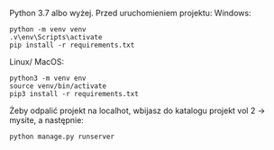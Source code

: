 Python 3.7 albo wyżej.
Przed uruchomieniem projektu:
Windows:
```
python -m venv venv
.v\env\Scripts\activate
pip install -r requirements.txt
```

Linux/ MacOS:
```
python3 -m venv env
source venv/bin/activate
pip3 install -r requirements.txt
```

Żeby odpalić projekt na localhot, wbijasz do katalogu projekt vol 2 -> mysite, a następnie:
```
python manage.py runserver
```